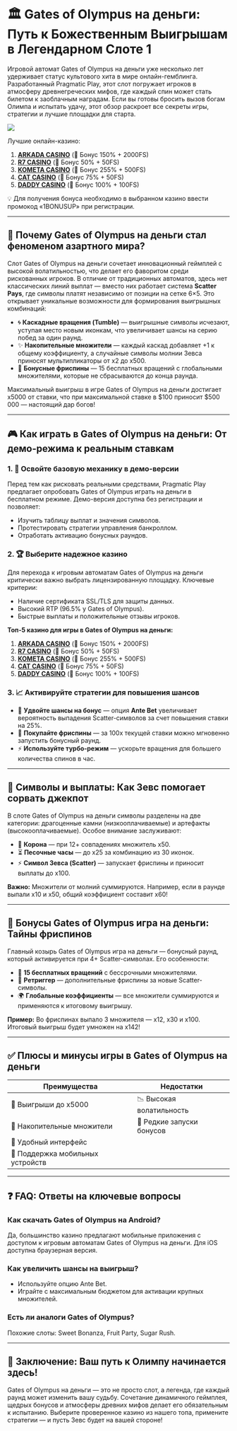 # 🏛️ Gates of Olympus на деньги: Путь к Божественным Выигрышам в Легендарном Слоте  1

Игровой автомат Gates of Olympus на деньги уже несколько лет удерживает статус культового хита в мире онлайн-гемблинга. Разработанный Pragmatic Play, этот слот погружает игроков в атмосферу древнегреческих мифов, где каждый спин может стать билетом к заоблачным наградам. Если вы готовы бросить вызов богам Олимпа и испытать удачу, этот обзор раскроет все секреты игры, стратегии и лучшие площадки для старта.  

[![](https://i.ibb.co/BVjGQ9mj/olympus.jpg)](https://clck.ru/3Hr27o)

Лучшие онлайн-казино:

1. **[ARKADA CASINO](https://clck.ru/3Hr27o "ARKADA CASINO")** (🎁 Бонус 150% + 2000FS)
2. **[R7 CASINO](https://clck.ru/3HsT58 "R7 CASINO")** (🎁 Бонус 50% + 50FS)
3. **[KOMETA CASINO](https://clck.ru/3JHf2X "KOMETA CASINO")** (🎁 Бонус 255% + 500FS)
4. **[CAT CASINO](https://clck.ru/3HsTGi "CAT CASINO")** (🎁 Бонус 75% + 50FS)
5. **[DADDY CASINO](https://clck.ru/3HsTSj "DADDY CASINO")** (🎁 Бонус 100% + 100FS)

💡 Для получения бонуса необходимо в выбранном казино ввести промокод «1BONUSUP» при регистрации.

---

## 🌟 Почему Gates of Olympus на деньги стал феноменом азартного мира?  

Слот Gates of Olympus на деньги сочетает инновационный геймплей с высокой волатильностью, что делает его фаворитом среди рискованных игроков. В отличие от традиционных автоматов, здесь нет классических линий выплат — вместо них работает система **Scatter Pays**, где символы платят независимо от позиции на сетке 6×5. Это открывает уникальные возможности для формирования выигрышных комбинаций:  

- 🌀 **Каскадные вращения (Tumble)** — выигрышные символы исчезают, уступая место новым иконкам, что увеличивает шансы на серию побед за один раунд.  
- ✨ **Накопительные множители** — каждый каскад добавляет +1 к общему коэффициенту, а случайные символы молнии Зевса приносят мультипликаторы от x2 до x500.  
- 🎁 **Бонусные фриспины** — 15 бесплатных вращений с глобальными множителями, которые не сбрасываются до конца раунда.  

Максимальный выигрыш в игре Gates of Olympus на деньги достигает x5000 от ставки, что при максимальной ставке в $100 приносит $500 000 — настоящий дар богов!  

---

## 🎮 Как играть в Gates of Olympus на деньги: От демо-режима к реальным ставкам  

### 1. 🧪 Освойте базовую механику в демо-версии  
Перед тем как рисковать реальными средствами, Pragmatic Play предлагает опробовать Gates of Olympus играть на деньги в бесплатном режиме. Демо-версия доступна без регистрации и позволяет:  
- Изучить таблицу выплат и значения символов.  
- Протестировать стратегии управления банкроллом.  
- Отработать активацию бонусных раундов.  

### 2. 🏆 Выберите надежное казино  
Для перехода к игровым автоматам Gates of Olympus на деньги критически важно выбрать лицензированную площадку. Ключевые критерии:  
- Наличие сертификата SSL/TLS для защиты данных.  
- Высокий RTP (96.5% у Gates of Olympus).  
- Быстрые выплаты и положительные отзывы игроков.  

**Топ-5 казино для игры в Gates of Olympus на деньги:**  

1. **[ARKADA CASINO](https://clck.ru/3Hr27o "ARKADA CASINO")** (🎁 Бонус 150% + 2000FS)
2. **[R7 CASINO](https://clck.ru/3HsT58 "R7 CASINO")** (🎁 Бонус 50% + 50FS)
3. **[KOMETA CASINO](https://clck.ru/3JHf2X "KOMETA CASINO")** (🎁 Бонус 255% + 500FS)
4. **[CAT CASINO](https://clck.ru/3HsTGi "CAT CASINO")** (🎁 Бонус 75% + 50FS)
5. **[DADDY CASINO](https://clck.ru/3HsTSj "DADDY CASINO")** (🎁 Бонус 100% + 100FS)

### 3. 📈 Активируйте стратегии для повышения шансов  
- 🔄 **Удвойте шансы на бонус** — опция **Ante Bet** увеличивает вероятность выпадения Scatter-символов за счет повышения ставки на 25%.  
- 💸 **Покупайте фриспины** — за 100x текущей ставки можно мгновенно запустить бонусный раунд.  
- ⚡ **Используйте турбо-режим** — ускорьте вращения для большего количества спинов в час.  

---

## 💎 Символы и выплаты: Как Зевс помогает сорвать джекпот  

В слоте Gates of Olympus на деньги символы разделены на две категории: драгоценные камни (низкооплачиваемые) и артефакты (высокооплачиваемые). Особое внимание заслуживают:  

- 👑 **Корона** — при 12+ совпадениях множитель x50.  
- ⏳ **Песочные часы** — до x25 за комбинацию из 30 иконок.  
- ⚡ **Символ Зевса (Scatter)** — запускает фриспины и приносит выплаты до x100.  

**Важно:** Множители от молний суммируются. Например, если в раунде выпали x10 и x50, общий коэффициент составит x60!  

---

## 🎉 Бонусы Gates of Olympus игра на деньги: Тайны фриспинов  

Главный козырь Gates of Olympus игра на деньги — бонусный раунд, который активируется при 4+ Scatter-символах. Его особенности:  
- 🎡 **15 бесплатных вращений** с бессрочными множителями.  
- 🔄 **Ретриггер** — дополнительные фриспины за новые Scatter-символы.  
- 🌍 **Глобальные коэффициенты** — все множители суммируются и применяются к итоговому выигрышу.  

**Пример:** Во фриспинах выпало 3 множителя — x12, x30 и x100. Итоговый выигрыш будет умножен на x142!  

---

## ✅ Плюсы и минусы игры в Gates of Olympus на деньги  

| Преимущества               | Недостатки               |  
|----------------------------|--------------------------|  
| 🏅 Выигрыши до x5000          | 📉 Высокая волатильность   |  
| 🔢 Накопительные множители    | 🎲 Редкие запуски бонусов  |  
| 📱 Удобный интерфейс          |                          |  
| 📲 Поддержка мобильных устройств |                      |  

---

## ❓ FAQ: Ответы на ключевые вопросы  

### Как скачать Gates of Olympus на Android?  
Да, большинство казино предлагают мобильные приложения с доступом к игровым автоматам Gates of Olympus на деньги. Для iOS доступна браузерная версия.  

### Как увеличить шансы на выигрыш?  
- Используйте опцию Ante Bet.  
- Играйте с максимальным бюджетом для активации крупных множителей.  

### Есть ли аналоги Gates of Olympus?  
Похожие слоты: Sweet Bonanza, Fruit Party, Sugar Rush.  

---

## 🏁 Заключение: Ваш путь к Олимпу начинается здесь!  

Gates of Olympus на деньги — это не просто слот, а легенда, где каждый раунд может изменить вашу судьбу. Сочетание динамичного геймплея, щедрых бонусов и атмосферы древних мифов делает его обязательным к испытанию. Выберите проверенное казино из нашего топа, примените стратегии — и пусть Зевс будет на вашей стороне!
